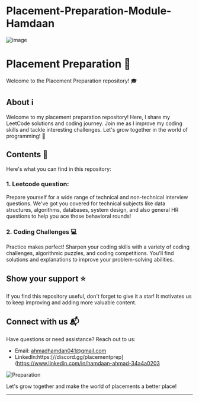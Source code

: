 # Placement-Preparation-Module-Hamdaan
<!-- Add an eye-catching header/banner here -->
![image](https://github.com/githamdaan25/Placement-Preparation-Module-Hamdaan/assets/85315584/0dde0fa3-0752-46aa-849e-d7408ffe3fd0)


# Placement Preparation :rocket:

Welcome to the Placement Preparation repository! :mortar_board:

## About :information_source:

Welcome to my placement preparation repository! Here, I share my LeetCode solutions and coding journey. Join me as I improve my coding skills and tackle interesting challenges. Let's grow together in the world of programming! 🚀



## Contents :file_folder:

Here's what you can find in this repository:

### 1. Leetcode question:

Prepare yourself for a wide range of technical and non-technical interview questions. We've got you covered for technical subjects like data structures, algorithms, databases, system design, and also general HR questions to help you ace those behavioral rounds!

### 2. Coding Challenges :computer:

Practice makes perfect! Sharpen your coding skills with a variety of coding challenges, algorithmic puzzles, and coding competitions. You'll find solutions and explanations to improve your problem-solving abilities.



## Show your support :star:

If you find this repository useful, don't forget to give it a star! It motivates us to keep improving and adding more valuable content.

## Connect with us :mailbox_with_mail:

Have questions or need assistance? Reach out to us:

- Email: ahmadhamdan041@gmail.com
- LinkedIn:https:[//discord.gg/placementprep](https://www.linkedin.com/in/hamdaan-ahmad-34a4a0203

![Preparation](https://github.com/githamdaan25/Placement-Preparation-Module-Hamdaan/assets/85315584/ce60482a-df7c-4323-bb67-5b534b66ea47)


Let's grow together and make the world of placements a better place!

---


